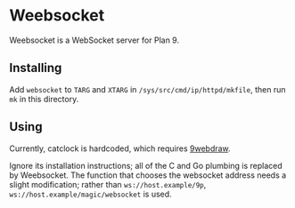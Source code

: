 # Weebsocket

Weebsocket is a WebSocket server for Plan 9.

## Installing

Add `websocket` to `TARG` and `XTARG` in
`/sys/src/cmd/ip/httpd/mkfile`, then run `mk` in this directory.

## Using

Currently, catclock is hardcoded, which requires [9webdraw].

Ignore its installation instructions; all of the C and Go plumbing is
replaced by Weebsocket.  The function that chooses the websocket
address needs a slight modification; rather than
`ws://host.example/9p`, `ws://host.example/magic/websocket` is used.

[9webdraw]:
https://bitbucket.org/dhoskin/9webdraw/
